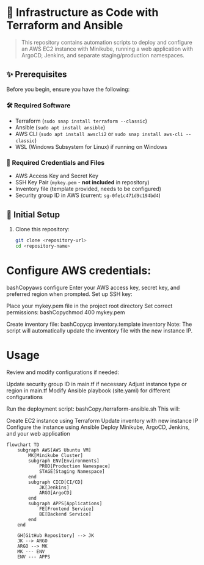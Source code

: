 # 🚀 Infrastructure as Code with Terraform and Ansible

> This repository contains automation scripts to deploy and configure an AWS EC2 instance with Minikube, running a web application with ArgoCD, Jenkins, and separate staging/production namespaces.

## ✨ Prerequisites

Before you begin, ensure you have the following:

### 🛠️ Required Software

- Terraform (`sudo snap install terraform --classic`)
- Ansible (`sudo apt install ansible`)
- AWS CLI (`sudo apt install awscli2` or `sudo snap install aws-cli --classic`)
- WSL (Windows Subsystem for Linux) if running on Windows

### 🔑 Required Credentials and Files

- AWS Access Key and Secret Key
- SSH Key Pair (`mykey.pem` - **not included** in repository)
- Inventory file (template provided, needs to be configured)
- Security group ID in AWS (current: `sg-0fe1c471d9c194bd4`)

## 🚦 Initial Setup

1. Clone this repository:
   ```bash
   git clone <repository-url>
   cd <repository-name>
   ```

# Configure AWS credentials:

bashCopyaws configure
Enter your AWS access key, secret key, and preferred region when prompted.
Set up SSH key:

Place your mykey.pem file in the project root directory
Set correct permissions:
bashCopychmod 400 mykey.pem

Create inventory file:
bashCopycp inventory.template inventory
Note: The script will automatically update the inventory file with the new instance IP.

# Usage

Review and modify configurations if needed:

Update security group ID in main.tf if necessary
Adjust instance type or region in main.tf
Modify Ansible playbook (site.yaml) for different configurations

Run the deployment script:
bashCopy./terraform-ansible.sh
This will:

Create EC2 instance using Terraform
Update inventory with new instance IP
Configure the instance using Ansible
Deploy Minikube, ArgoCD, Jenkins, and your web application

```mermaid
flowchart TD
    subgraph AWS[AWS Ubuntu VM]
        MK[Minikube Cluster]
        subgraph ENV[Environments]
            PROD[Production Namespace]
            STAGE[Staging Namespace]
        end
        subgraph CICD[CI/CD]
            JK[Jenkins]
            ARGO[ArgoCD]
        end
        subgraph APPS[Applications]
            FE[Frontend Service]
            BE[Backend Service]
        end
    end

    GH[GitHub Repository] --> JK
    JK --> ARGO
    ARGO --> MK
    MK --- ENV
    ENV --- APPS
```

